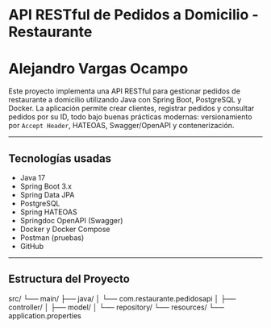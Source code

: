 #  API RESTful de Pedidos a Domicilio - Restaurante
# Alejandro Vargas Ocampo


Este proyecto implementa una API RESTful para gestionar pedidos de restaurante a domicilio utilizando Java con Spring Boot, PostgreSQL y Docker. La aplicación permite crear clientes, registrar pedidos y consultar pedidos por su ID, todo bajo buenas prácticas modernas: versionamiento por `Accept Header`, HATEOAS, Swagger/OpenAPI y contenerización.

---

##  Tecnologías usadas

- Java 17
- Spring Boot 3.x
- Spring Data JPA
- PostgreSQL
- Spring HATEOAS
- Springdoc OpenAPI (Swagger)
- Docker y Docker Compose
- Postman (pruebas)
- GitHub

---

##  Estructura del Proyecto
src/
└── main/
├── java/
│ └── com.restaurante.pedidosapi
│ ├── controller/
│ ├── model/
│ └── repository/
└── resources/
└── application.properties



